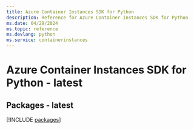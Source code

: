 ```yaml
---
title: Azure Container Instances SDK for Python
description: Reference for Azure Container Instances SDK for Python
ms.date: 04/29/2024
ms.topic: reference
ms.devlang: python
ms.service: containerinstances
---
```

# Azure Container Instances SDK for Python - latest
## Packages - latest
[!INCLUDE [packages](container-instances-index.md)]